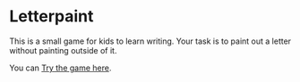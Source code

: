 # Letterpaint

This is a small game for kids to learn writing. Your task is to paint out a letter without painting outside of it. 

You can [Try the game here](https://codepo8.github.io/letterpaint).

